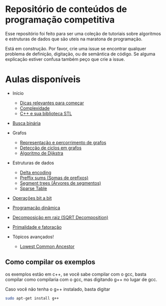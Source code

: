 # Repositório de conteúdos de programação competitiva

Esse repositório foi feito para ser uma coleção de tutoriais sobre algoritmos e estruturas de dados que são uteis na maratona de programação.


Está em construção. Por favor, crie uma issue se encontrar qualquer problema de definição, digitação, ou de semântica de código. Se alguma explicação estiver confusa também peço que crie a issue.

# Aulas disponíveis
* Início
  - [Dicas relevantes para começar](Comecando/README.md)
  - [Complexidade](Complexidade/README.md)
  - [C++ e sua biblioteca STL](STL/README.md)
* [Busca binária](Busca%20Binária/README.md)
* Grafos
  - [Representação e percorrimento de grafos](Grafos/README.md)
  - [Detecção de ciclos em grafos](Detec%C3%A7%C3%A3o%20de%20ciclos/README.md)
  - [Algoritmo de Dijkstra](Algoritmo%20de%20Dijkstra/README.md)
* Estruturas de dados
  - [Delta encoding](Delta%20encoding%20(Codificação%20de%20diferenças)/README.md)
  - [Preffix sums (Somas de prefixos)](Preffix%20sums%20(Somas%20de%20prefixos)/README.md)
  - [Segment trees (Árvores de segmentos)](Segment%20Trees%20(Árvores%20de%20segmento)/README.md)
  - [Sparse Table](Sparse%20Table/README.md) 
 
* [Operações bit a bit](Operações%20bit%20a%20bit/README.md)
* [Programação dinâmica](Programação%20dinâmica/README.md)
* [Decomposição em raiz (SQRT Decomposition)](sqrt%20decomposition/README.md)
* [Primalidade e fatoração](Primalidade%20e%20fatoração/README.md)
* Tópicos avançados!
  - [Lowest Common Ancestor](LCA/README.md)
  
Como compilar os exemplos
-------------------------
os exemplos estão em c++, se você sabe compilar com o gcc, basta compilar como compilaria com o gcc, mas digitando g++ no lugar de gcc.

Caso você não tenha o g++ instalado, basta digitar 
```bash
sudo apt-get install g++
```


<!--
<body>
    <h1>hello world</h1>
    <div data-pym-src="https://www.jdoodle.com/embed/v0/oEO"></div>
</body>

<script src="https://www.jdoodle.com/assets/jdoodle-pym.min.js" type="text/javascript"></script>
-->
